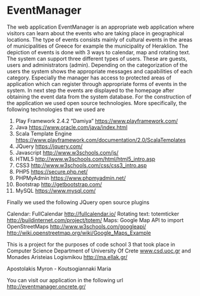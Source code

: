 # EventManager 
The web application EventManager is an appropriate web application where visitors can learn about the events who are taking place in geographical locations. The type of events consists mainly of cultural events in the areas of municipalities of Greece for example the municipality of Heraklion. The depiction of events is done with 3 ways to calendar, map and rotating text. The system can support three different types of users. These are guests, users and administrators (admin). Depending on the categorization of the users the system shows the appropriate messages and capabilities of each category. Especially the manager has access to protected areas of application which can register through appropriate forms of events in the system. In next step the events are displayed to the homepage after obtaining the event data from the system database. For the construction of the application we used open source technologies. More specifically, the following technologies that we used are

1.	Play Framework 2.4.2 “Damiya” https://www.playframework.com/ 
2.	Java https://www.oracle.com/java/index.html 
3.	Scala Template Engine  https://www.playframework.com/documentation/2.0/ScalaTemplates 
4.	JQuery https://jquery.com/
5.	Javascript  http://www.w3schools.com/js/  
6.	HTML5 http://www.w3schools.com/html/html5_intro.asp 
7.	CSS3 http://www.w3schools.com/css/css3_intro.asp 
8.	PHP5 https://secure.php.net/ 
9.	PHPMyAdmin https://www.phpmyadmin.net/ 
10.	Bootstrap http://getbootstrap.com/
11.	MySQL https://www.mysql.com/


Finally we used the following JQuery open source plugins

Calendar: FullCalendar http://fullcalendar.io/
Rotating text: totemticker http://buildinternet.com/project/totem/ 
Maps: Google Map API to import OpenStreetMaps http://www.w3schools.com/googleapi/  http://wiki.openstreetmap.org/wiki/Google_Maps_Example 

This is a project for the purposes of code school 3 that took place in Computer Science Department of University Of Crete www.csd.uoc.gr and Monades Aristeias Logismikou http://ma.ellak.gr/

Apostolakis Myron - Koutsogiannaki Maria

You can visit our application in the following url http://eventmanager.oncrete.gr/
